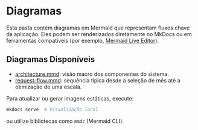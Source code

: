 # Diagramas

Esta pasta contém diagramas em Mermaid que representam fluxos chave da aplicação. Eles podem ser renderizados diretamente no MkDocs ou em ferramentas compatíveis (por exemplo, [Mermaid Live Editor](https://mermaid.live/)).

## Diagramas Disponíveis

- [architecture.mmd](architecture.mmd): visão macro dos componentes do sistema.
- [request-flow.mmd](request-flow.mmd): sequência típica desde a seleção de mês até a otimização de uma escala.

Para atualizar ou gerar imagens estáticas, execute:

```bash
mkdocs serve  # Visualização local
```

ou utilize bibliotecas como `mmdc` (Mermaid CLI).
